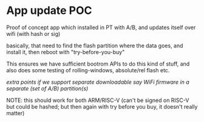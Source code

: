 # App update POC

Proof of concept app which installed in PT with A/B, and updates itself over wifi (with hash or sig)

basically, that need to find the flash partition where the data goes, and install it, then reboot with "try-before-you-buy"

This ensures we have sufficient bootrom APIs to do this kind of stuff, and also does some testing of rolling-windows, absolute/rel flash etc.

_extra points if we support separate downloadable say WiFi firmware in a separate (set of A/B) partition(s)_ 

NOTE: this should work for both ARM/RISC-V (can't be signed on RISC-V but could be hashed; but then again with try before you buy, it doesn't really matter)
